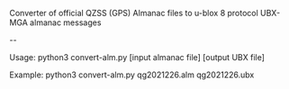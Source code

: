 Converter of official QZSS (GPS) Almanac files to u-blox 8 protocol UBX-MGA almanac messages

--

Usage:
  python3 convert-alm.py [input almanac file] [output UBX file]

Example:
  python3 convert-alm.py qg2021226.alm qg2021226.ubx
